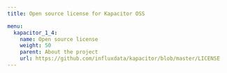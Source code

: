 ```yaml
---
title: Open source license for Kapacitor OSS

menu:
  kapacitor_1_4:
    name: Open source license
    weight: 50
    parent: About the project
    url: https://github.com/influxdata/kapacitor/blob/master/LICENSE
---
```

